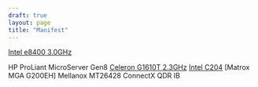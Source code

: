 ```yaml
---
draft: true
layout: page
title: "Manifest"
---
```


[Intel e8400 3.0GHz](http://ark.intel.com/products/33910/)

HP ProLiant MicroServer Gen8
[Celeron G1610T 2.3GHz](http://ark.intel.com/products/71074)
[Intel C204](http://ark.intel.com/products/52804/Intel-BD82C204-PCH)
[Matrox MGA G200EH]
Mellanox MT26428 ConnectX QDR IB


